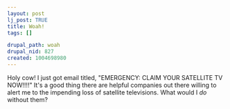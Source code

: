 ```yaml
--- 
layout: post
lj_post: TRUE
title: Woah!
tags: []

drupal_path: woah
drupal_nid: 827
created: 1004698980
---
```

Holy cow! I just got email titled, "EMERGENCY: CLAIM YOUR SATELLITE TV NOW!!!!" It's a good thing there are helpful companies out there willing to alert me to the impending loss of satellite televisions. What would I *do* without them?
